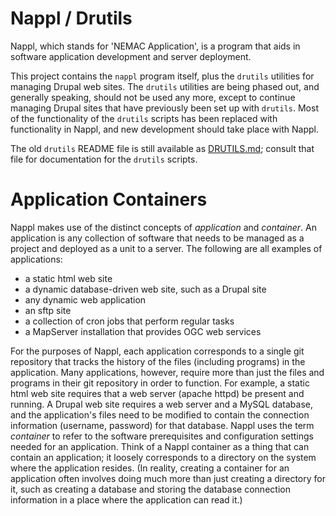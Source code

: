 Nappl / Drutils
===============

Nappl, which stands for 'NEMAC Application', is a program that
aids in software application development and server deployment.

This project contains the `nappl` program itself, plus the `drutils`
utilities for managing Drupal web sites.  The `drutils` utilities
are being phased out, and generally speaking, should not be used
any more, except to continue managing Drupal sites that have previously
been set up with `drutils`.  Most of the functionality of the `drutils`
scripts has been replaced with functionality in Nappl, and new
development should take place with Nappl.

The old `drutils` README file is still available as
[DRUTILS.md](https://github.com/nemac/drutils/blob/master/DRUTILS.md);
consult that file for documentation for the `drutils` scripts.

Application Containers
======================

Nappl makes use of the distinct concepts of *application* and *container*.
An application is any collection of software that needs to be managed as
a project and deployed as a unit to a server.  The following are all
examples of applications:

* a static html web site
* a dynamic database-driven web site, such as a Drupal site
* any dynamic web application
* an sftp site 
* a collection of cron jobs that perform regular tasks
* a MapServer installation that provides OGC web services

For the purposes of Nappl, each application corresponds to a single
git repository that tracks the history of the files (including
programs) in the application.  Many applications, however, require
more than just the files and programs in their git repository in order
to function.  For example, a static html web site requires that a web
server (apache httpd) be present and running.  A Drupal web site
requires a web server and a MySQL database, and the application's
files need to be modified to contain the connection information
(username, password) for that database.  Nappl uses the term
*container* to refer to the software prerequisites and configuration
settings needed for an application.  Think of a Nappl container as a
thing that can contain an application; it loosely corresponds to a
directory on the system where the application resides.  (In reality,
creating a container for an application often involves doing much more
than just creating a directory for it, such as creating a database and
storing the database connection information in a place where the
application can read it.)
